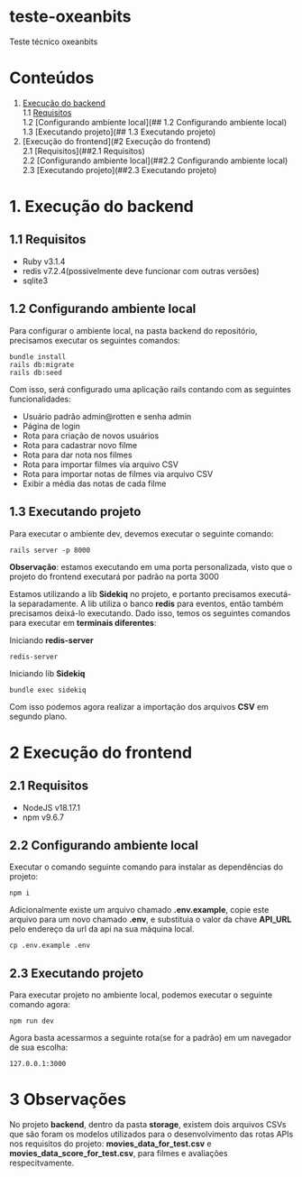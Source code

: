 # teste-oxeanbits

Teste técnico oxeanbits

# Conteúdos

1. [Execução do backend](#1-Execução-do-backend)<br>
   1.1 [Requisitos](##1.1-Requisitos)<br>
   1.2 [Configurando ambiente local](## 1.2 Configurando ambiente local)<br>
   1.3 [Executando projeto](## 1.3 Executando projeto)<br>
2. [Execução do frontend](#2 Execução do frontend)<br>
   2.1 [Requisitos](##2.1 Requisitos)<br>
   2.2 [Configurando ambiente local](##2.2 Configurando ambiente local)<br>
   2.3 [Executando projeto](##2.3 Executando projeto)<br>

# 1. Execução do backend

## 1.1 Requisitos

- Ruby v3.1.4
- redis v7.2.4(possivelmente deve funcionar com outras versões)
- sqlite3

## 1.2 Configurando ambiente local

Para configurar o ambiente local, na pasta backend do repositório, precisamos executar os seguintes comandos:

```console
bundle install
rails db:migrate
rails db:seed
```

Com isso, será configurado uma aplicação rails contando com as seguintes funcionalidades:

- Usuário padrão admin@rotten e senha admin
- Página de login
- Rota para criação de novos usuários
- Rota para cadastrar novo filme
- Rota para dar nota nos filmes
- Rota para importar filmes via arquivo CSV
- Rota para importar notas de filmes via arquivo CSV
- Exibir a média das notas de cada filme

## 1.3 Executando projeto

Para executar o ambiente dev, devemos executar o seguinte comando:

```console
rails server -p 8000
```

**Observação**: estamos executando em uma porta personalizada, visto que o projeto do frontend executará por padrão na porta 3000

Estamos utilizando a lib **Sidekiq** no projeto, e portanto precisamos executá-la separadamente. A lib utiliza o banco **redis** para eventos, então também precisamos deixá-lo executando. Dado isso, temos os seguintes comandos para executar em **terminais diferentes**:

Iniciando **redis-server**

```console
redis-server
```

Iniciando lib **Sidekiq**

```console
bundle exec sidekiq
```

Com isso podemos agora realizar a importação dos arquivos **CSV** em segundo plano.

# 2 Execução do frontend

## 2.1 Requisitos

- NodeJS v18.17.1
- npm v9.6.7

## 2.2 Configurando ambiente local

Executar o comando seguinte comando para instalar as dependências do projeto:

```console
npm i
```

Adicionalmente existe um arquivo chamado **.env.example**, copie este arquivo para um novo chamado **.env**, e substituia o valor da chave **API_URL** pelo endereço da url da api na sua máquina local.

```console
cp .env.example .env
```

## 2.3 Executando projeto

Para executar projeto no ambiente local, podemos executar o seguinte comando agora:

```console
npm run dev
```

Agora basta acessarmos a seguinte rota(se for a padrão) em um navegador de sua escolha:

`127.0.0.1:3000`

# 3 Observações

No projeto **backend**, dentro da pasta **storage**, existem dois arquivos CSVs que são foram os modelos utilizados para o desenvolvimento das rotas APIs nos requisitos do projeto: **movies_data_for_test.csv** e **movies_data_score_for_test.csv**, para filmes e avaliações respecitvamente.
